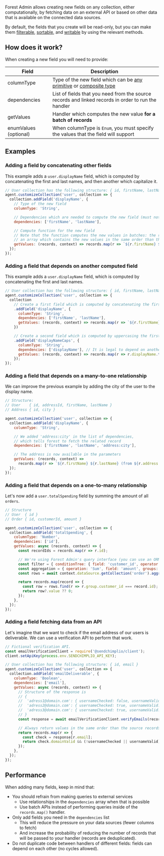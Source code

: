 Forest Admin allows creating new fields on any collection, either computationally, by fetching data on an external API or based on other data that is available on the connected data sources.

By default, the fields that you create will be read-only, but you can make them [filterable](./filter.md), [sortable](./sort.md), and [writable](./write.md) by using the relevant methods.

## How does it work?

When creating a new field you will need to provide:

| Field                 | Description                                                                                                                                                                                  |
| --------------------- | -------------------------------------------------------------------------------------------------------------------------------------------------------------------------------------------- |
| columnType            | Type of the new field which can be [any primitive](../../under-the-hood/data-model/typing.md#primitive-types) or [composite type](../../under-the-hood/data-model/typing.md#composite-types) |
| dependencies          | List of fields that you need from the source records and linked records in order to run the handler                                                                                          |
| getValues             | Handler which computes the new value **for a batch of records**                                                                                                                              |
| enumValues (optional) | When columnType is `Enum`, you must specify the values that the field will support                                                                                                           |

## Examples

### Adding a field by concatenating other fields

This example adds a `user.displayName` field, which is computed by concatenating the first and last names, and then another which capitalize it.

```javascript
// User collection has the following structure: { id, firstName, lastName }
agent.customizeCollection('user', collection => {
  collection.addField('displayName', {
    // Type of the new field
    columnType: 'String',

    // Dependencies which are needed to compute the new field (must not be empty)
    dependencies: ['firstName', 'lastName'],

    // Compute function for the new field
    // Note that the function computes the new values in batches: the return value must be
    // an array which contains the new values in the same order than the provided records.
    getValues: (records, context) => records.map(r => `${r.firstName} ${r.lastName}`),
  });
});
```

### Adding a field that depends on another computed field

This example adds a `user.displayName` field, which is computed by concatenating the first and last names.

```javascript
// User collection has the following structure: { id, firstName, lastName }
agent.customizeCollection('user', collection => {
  collection
    // Create a first field which is computed by concatenating the first and last names
    .addField('displayName', {
      columnType: 'String',
      dependencies: ['firstName', 'lastName'],
      getValues: (records, context) => records.map(r => `${r.firstName} ${r.lastName}`),
    })

    // Create a second field which is computed by uppercasing the first field
    .addField('displayNameCaps', {
      columnType: 'String',
      dependencies: ['displayName'], // It is legal to depend on another computed field
      getValues: (records, context) => records.map(r => r.displayName.toUpperCase()),
    });
});
```

### Adding a field that depends on a many-to-one relationship

We can improve the previous example by adding the city of the user to the display name.

```javascript
// Structure:
// User    { id, addressId, firstName, lastName }
// Address { id, city }

agent.customizeCollection('user', collection => {
  collection.addField('displayName', {
    columnType: 'String',

    // We added 'address:city' in the list of dependencies,
    // which tells forest to fetch the related record
    dependencies: ['firstName', 'lastName', 'address:city'],

    // The address is now available in the parameters
    getValues: (records, context) =>
      records.map(r => `${r.firstName} ${r.lastName} (from ${r.address.city})`),
  });
});
```

### Adding a field that depends on a one-to-many relationship

Let's now add a `user.totalSpending` field by summing the amount of all `orders`.

```javascript
// Structure
// User  { id }
// Order { id, customerId, amount }

agent.customizeCollection('user', collection => {
  collection.addField('totalSpending', {
    columnType: 'Number',
    dependencies: ['id'],
    getValues: async (records, context) => {
      const recordIds = records.map(r => r.id);

      // We're using Forest Admin's query interface (you can use an ORM or a plain SQL query)
      const filter = { conditionTree: { field: 'customer_id', operator: 'In', value: recordIds } };
      const aggregation = { operation: 'Sum', field: 'amount', groups: [{ field: 'customer_id' }] };
      const rows = await context.dataSource.getCollection('order').aggregate(filter);

      return records.map(record => {
        const row = rows.find(r => r.group.customer_id === record.id);
        return row?.value ?? 0;
      });
    },
  });
});
```

### Adding a field fetching data from an API

Let's imagine that we want to check if the email address of our users is deliverable.
We can use a verification API to perform that work.

```javascript
// Fictional verification API.
const emailVerificationClient = require('@sendchimplio/client');
client.setApiKey(process.env.SENDCHIMPLIO_API_KEY);

// User collection has the following structure: { id, email }
agent.customizeCollection('user', collection => {
  collection.addField('emailDeliverable', {
    columnType: 'Boolean',
    dependencies: ['email'],
    getValues: async (records, context) => {
      // Structure of the response is
      // {
      //  'adress1@domain.com': { usernameChecked: false, usernameValid: null, domainValid: true },
      //  'adress2@domain.com': { usernameChecked: true, usernameValid: true, domainValid: true },
      //  'adress3@domain.com': { usernameChecked: true, usernameValid: true, domainValid: true },
      // }
      const response = await emailVerificationClient.verifyEmails(records.map(r => r.email));

      // Always return values in the same order than the source records
      return records.map(r => {
        const check = response[r.email];
        return check.domainValid && (!usernameChecked || usernameValid);
      });
    },
  });
});
```

## Performance

When adding many fields, keep in mind that:

- You should refrain from making queries to external services
  - Use relationships in the `dependencies` array when that is possible
  - Use batch APIs instead of performing queries inside of the `records.map()` handler.
- Only add fields you need in the `dependencies` list
  - This will reduce the pressure on your data sources (fewer columns to fetch)
  - And increase the probability of reducing the number of records that will be passed to your handler (records are deduplicated).
- Do not duplicate code between handlers of different fields: fields can depend on each other (no cycles allowed).
